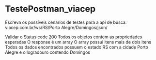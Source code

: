 # TestePostman_viacep

Escreva os possíveis cenários de testes para a api de busca: viacep.com.br/ws/RS/Porto Alegre/Domingos/json/

Validar o Status code 200
Todos os objetos contem as propriedades esperadas
O response é um array
O array possui itens mais de dois itens
Todos os dados encontrados possuem o estado RS com a cidade Porto Alegre e o logradouro contendo Domingos
